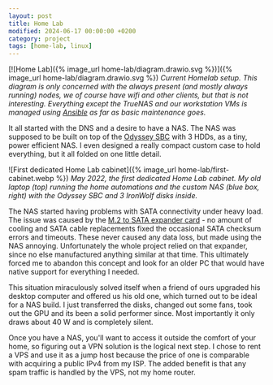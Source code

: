 ```yaml
---
layout: post
title: Home Lab
modified: 2024-06-17 00:00:00 +0200
category: project
tags: [home-lab, linux]
---
```


[![Home Lab]({% image_url home-lab/diagram.drawio.svg %})]({% image_url home-lab/diagram.drawio.svg %})
*Current Homelab setup. This diagram is only concerned with the always present (and mostly always running) nodes, we of course have wifi and other clients, but that is not interesting. Everything except the TrueNAS and our workstation VMs is managed using [Ansible](https://github.com/ansible/ansible) as far as basic maintenance goes.*

It all started with the DNS and a desire to have a NAS. The NAS was supposed to be built on top of the [Odyssey SBC](https://wiki.seeedstudio.com/ODYSSEY-X86J4105/) with 3 HDDs, as a tiny, power efficient NAS. I even designed a really compact custom case to hold everything, but it all folded on one little detail.

![First dedicated Home Lab cabinet]({% image_url home-lab/first-cabinet.webp %})
*May 2022, the first dedicated Home Lab cabinet. My old laptop (top) running the home automations and the custom NAS (blue box, right) with the Odyssey SBC and 3 IronWolf disks inside.*

The NAS started having problems with SATA connectivity under heavy load. The issue was caused by the [M.2 to SATA expander card](https://rpishop.cz/m2-sata-a-msata-karty/6005-waveshare-m2-ngff-sata-to-5ch-sata3-expander.html) - no amount of cooling and SATA cable replacements fixed the occasional SATA checksum errors and timeouts. These never caused any data loss, but made using the NAS annoying. Unfortunately the whole project relied on that expander, since no else manufactured anything similar at that time. This ultimately forced me to abandon this concept and look for an older PC that would have native support for everything I needed.

This situation miraculously solved itself when a friend of ours upgraded his desktop computer and offered us his old one, which turned out to be ideal for a NAS build. I just transferred the disks, changed out some fans, took out the GPU and its been a solid performer since. Most importantly it only draws about 40 W and is completely silent.

Once you have a NAS, you'll want to access it outside the comfort of your home, so figuring out a VPN solution is the logical next step. I chose to rent a VPS and use it as a jump host because the price of one is comparable with acquiring a public IPv4 from my ISP. The added benefit is that any spam traffic is handled by the VPS, not my home router.

